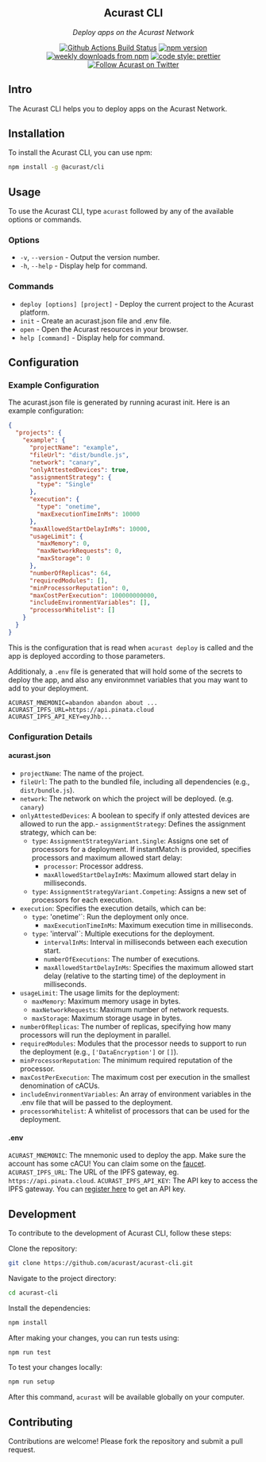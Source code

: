 <!-- [![Acurast Banner](.banner.png)](https://acurast.com) -->

<h2 align="center">Acurast CLI</h2>

<p align="center">
  <em>
    Deploy apps on the Acurast Network
  </em>
</p>

<p align="center">
  <a href="https://github.com/acurast/acurast-cli/actions?query=workflow%3AProd+branch%3Amain">
    <img alt="Github Actions Build Status" src="https://img.shields.io/github/actions/workflow/status/acurast/acurast-cli/build.yml?label=Prod&style=flat-square"></a>
  <a href="https://www.npmjs.com/package/@acurast/cli">
    <img alt="npm version" src="https://img.shields.io/npm/v/@acurast/cli.svg?style=flat-square"></a>
  <a href="https://www.npmjs.com/package/@acurast/cli">
    <img alt="weekly downloads from npm" src="https://img.shields.io/npm/dw/@acurast/cli.svg?style=flat-square"></a>
  <a href="#badge">
    <img alt="code style: prettier" src="https://img.shields.io/badge/code_style-prettier-ff69b4.svg?style=flat-square"></a>
  <a href="https://twitter.com/Acurast">
    <img alt="Follow Acurast on Twitter" src="https://img.shields.io/badge/%40Acurast-9f9f9f?style=flat-square&logo=x&labelColor=555"></a>
</p>

## Intro

The Acurast CLI helps you to deploy apps on the Acurast Network.

## Installation

To install the Acurast CLI, you can use npm:

```bash
npm install -g @acurast/cli
```

## Usage

To use the Acurast CLI, type `acurast` followed by any of the available options or commands.

### Options

- `-v`, `--version` - Output the version number.
- `-h`, `--help` - Display help for command.

### Commands

- `deploy [options] [project]` - Deploy the current project to the Acurast platform.
- `init` - Create an acurast.json file and .env file.
- `open` - Open the Acurast resources in your browser.
- `help [command]` - Display help for command.

## Configuration

### Example Configuration

The acurast.json file is generated by running acurast init. Here is an example configuration:

```json
{
  "projects": {
    "example": {
      "projectName": "example",
      "fileUrl": "dist/bundle.js",
      "network": "canary",
      "onlyAttestedDevices": true,
      "assignmentStrategy": {
        "type": "Single"
      },
      "execution": {
        "type": "onetime",
        "maxExecutionTimeInMs": 10000
      },
      "maxAllowedStartDelayInMs": 10000,
      "usageLimit": {
        "maxMemory": 0,
        "maxNetworkRequests": 0,
        "maxStorage": 0
      },
      "numberOfReplicas": 64,
      "requiredModules": [],
      "minProcessorReputation": 0,
      "maxCostPerExecution": 100000000000,
      "includeEnvironmentVariables": [],
      "processorWhitelist": []
    }
  }
}
```

This is the configuration that is read when `acurast deploy` is called and the app is deployed according to those parameters.

Additionaly, a `.env` file is generated that will hold some of the secrets to deploy the app, and also any environmnet variables that you may want to add to your deployment.

```
ACURAST_MNEMONIC=abandon abandon about ...
ACURAST_IPFS_URL=https://api.pinata.cloud
ACURAST_IPFS_API_KEY=eyJhb...
```

### Configuration Details

#### acurast.json

- `projectName`: The name of the project.
- `fileUrl`: The path to the bundled file, including all dependencies (e.g., `dist/bundle.js`).
- `network`: The network on which the project will be deployed. (e.g. `canary`)
- `onlyAttestedDevices`: A boolean to specify if only attested devices are allowed to run the app.- `assignmentStrategy`: Defines the assignment strategy, which can be:
  - `type`: `AssignmentStrategyVariant.Single`: Assigns one set of processors for a deployment. If instantMatch is provided, specifies processors and maximum allowed start delay:
    - `processor`: Processor address.
    - `maxAllowedStartDelayInMs`: Maximum allowed start delay in milliseconds.
  - `type`: `AssignmentStrategyVariant.Competing`: Assigns a new set of processors for each execution.
- `execution`: Specifies the execution details, which can be:
  - `type`: 'onetime'`: Run the deployment only once.
    - `maxExecutionTimeInMs`: Maximum execution time in milliseconds.
  - `type`: 'interval'`: Multiple executions for the deployment.
    - `intervalInMs`: Interval in milliseconds between each execution start.
    - `numberOfExecutions`: The number of executions.
    - `maxAllowedStartDelayInMs`: Specifies the maximum allowed start delay (relative to the starting time) of the deployment in milliseconds.
- `usageLimit`: The usage limits for the deployment:
  - `maxMemory`: Maximum memory usage in bytes.
  - `maxNetworkRequests`: Maximum number of network requests.
  - `maxStorage`: Maximum storage usage in bytes.
- `numberOfReplicas`: The number of replicas, specifying how many processors will run the deployment in parallel.
- `requiredModules`: Modules that the processor needs to support to run the deployment (e.g., `['DataEncryption']` or `[]`).
- `minProcessorReputation`: The minimum required reputation of the processor.
- `maxCostPerExecution`: The maximum cost per execution in the smallest denomination of cACUs.
- `includeEnvironmentVariables`: An array of environment variables in the .env file that will be passed to the deployment.
- `processorWhitelist`: A whitelist of processors that can be used for the deployment.

#### .env

`ACURAST_MNEMONIC`: The mnemonic used to deploy the app. Make sure the account has some cACU! You can claim some on the [faucet](https://faucet.acurast.com).
`ACURAST_IPFS_URL`: The URL of the IPFS gateway, eg. `https://api.pinata.cloud`.
`ACURAST_IPFS_API_KEY`: The API key to access the IPFS gateway. You can [register here](https://pinata.cloud/) to get an API key.

## Development

To contribute to the development of Acurast CLI, follow these steps:

Clone the repository:

```bash
git clone https://github.com/acurast/acurast-cli.git
```

Navigate to the project directory:

```bash
cd acurast-cli
```

Install the dependencies:

```bash
npm install
```

After making your changes, you can run tests using:

```bash
npm run test
```

To test your changes locally:

```bash
npm run setup
```

After this command, `acurast` will be available globally on your computer.

## Contributing

Contributions are welcome! Please fork the repository and submit a pull request.
